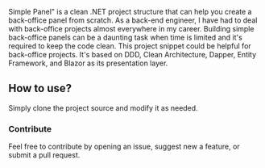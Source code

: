 Simple Panel" is a clean .NET project structure that can help you create a back-office panel from scratch. As a back-end engineer, I have had to deal with back-office projects almost everywhere in my career. Building simple back-office panels can be a daunting task when time is limited and it's required to keep the code clean. This project snippet could be helpful for back-office projects. It's based on DDD, Clean Architecture, Dapper, Entity Framework, and Blazor as its presentation layer.

## How to use?
Simply clone the project source and modify it as needed.

### Contribute
Feel free to contribute by opening an issue, suggest new a feature, or submit a pull request.
